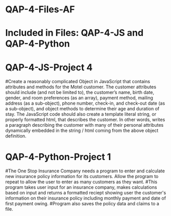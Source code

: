 # QAP-4-Files-AF

# Included in Files: QAP-4-JS and QAP-4-Python

# QAP-4-JS-Project 4
#Create a reasonably complicated Object in JavaScript that contains attributes and methods for the Motel customer.  The  customer  attributes  should  include  (and  not be limited  to),  the customer’s name, birth date,  gender,  and room preferences  (as  an  array),  payment method, mailing  address  (as  a  sub-object), phone  number, check-in, and  check-out  date  (as  a  sub-object),  and object methods  to  determine their age  and  duration  of  stay.  The  JavaScript  code  should  also  create  a  template  literal  string,  or  properly formatted html, that describes the customer. In other words, writes a paragraph describing the customer with many of their personal attributes dynamically embedded in the string / html coming from the above object definition. 

# QAP-4-Python-Project 1
#The One Stop Insurance Company needs a program to enter and calculate new insurance policy 
information for its customers. Allow the program to repeat to allow the user to enter as many customers 
as they want.
#This program takes user input for an insurance company, makes calculations based on input and returns a formatted reciept showing user the customer's information on their insurance policy including monthly payment and date of first payment owing. 
#Program also saves the policy data and claims to a file.




